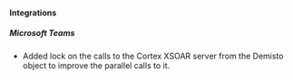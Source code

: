 
#### Integrations
##### Microsoft Teams
- Added lock on the calls to the Cortex XSOAR server from the Demisto object to improve the parallel calls to it.
